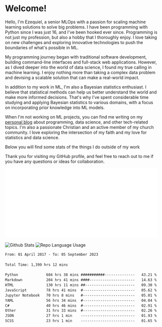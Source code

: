 # Welcome!

Hello, I'm Ezequiel, a senior MLOps with a passion for scaling machine learning solutions to solve big problems. I have been programming with Python since I was just 16, and I've been hooked ever since. Programming is not just my profession, but also a hobby that I thoroughly enjoy. I love taking on new challenges and exploring innovative technologies to push the boundaries of what's possible in ML.

My programming journey began with traditional software development, building command-line interfaces and full-stack web applications. However, as I dived deeper into the world of data science, I found my true calling in machine learning. I enjoy nothing more than taking a complex data problem and devising a scalable solution that can make a real-world impact.

In addition to my work in ML, I'm also a Bayesian statistics enthusiast. I believe that statistical methods can help us better understand the world and make more informed decisions. That's why I've spent considerable time studying and applying Bayesian statistics to various domains, with a focus on incorporating prior knowledge into ML models.

When I'm not working on ML projects, you can find me writing on my [personal blog](https://elc.github.io) about programming, data science, and other tech-related topics. I'm also a passionate Christian and an active member of my church community. I love exploring the intersection of my faith and my love for statistics and data science.

Below you will find some stats of the things I do outside of my work

Thank you for visiting my GitHub profile, and feel free to reach out to me if you have any questions or ideas for collaboration.

![RSS Feed](metrics.plugin.rss.svg)

![Github Stats](https://github-readme-stats.vercel.app/api?username=elc&show_icons=true&theme=gruvbox&border_radius=20&include_all_commits=true&count_private=true&card_width=450) ![Repo Language Usage](https://github-readme-stats.vercel.app/api/top-langs?username=elc&show_icons=true&theme=gruvbox&border_radius=20&include_all_commits=true&count_private=true&layout=compact&langs_count=5&card_width=400)


<!--START_SECTION:waka-->

```txt
From: 01 April 2017 - To: 05 September 2023

Total Time: 1,399 hrs 12 mins

Python             604 hrs 38 mins ###########--------------   43.21 %
Markdown           204 hrs 41 mins ####---------------------   14.63 %
HTML               130 hrs 11 mins ##-----------------------   09.30 %
JavaScript         78 hrs 41 mins  #------------------------   05.62 %
Jupyter Notebook   70 hrs 8 mins   #------------------------   05.01 %
YAML               56 hrs 34 mins  #------------------------   04.04 %
C#                 40 hrs 46 mins  #------------------------   02.91 %
Other              31 hrs 33 mins  #------------------------   02.26 %
JSON               27 hrs 1 min    -------------------------   01.93 %
SCSS               23 hrs 1 min    -------------------------   01.65 %
```

<!--END_SECTION:waka-->
